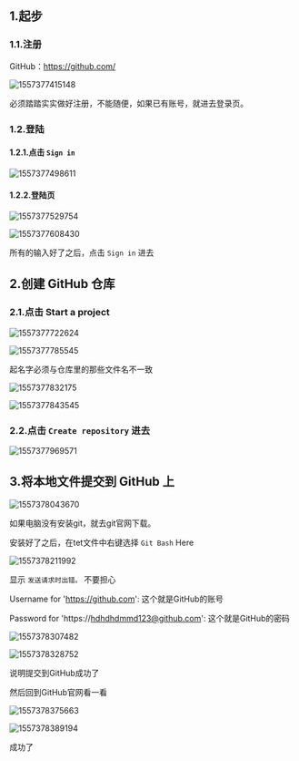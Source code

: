 ## 1.起步

### 1.1.注册

GitHub：https://github.com/

![1557377415148](C:\Users\Administrator\AppData\Roaming\Typora\typora-user-images\1557377415148.png)

必须踏踏实实做好注册，不能随便，如果已有账号，就进去登录页。

### 1.2.登陆

#### 1.2.1.点击 `Sign in` 

![1557377498611](C:\Users\Administrator\AppData\Roaming\Typora\typora-user-images\1557377498611.png)

#### 1.2.2.登陆页

![1557377529754](C:\Users\Administrator\AppData\Roaming\Typora\typora-user-images\1557377529754.png)

![1557377608430](C:\Users\Administrator\AppData\Roaming\Typora\typora-user-images\1557377608430.png)

所有的输入好了之后，点击 `Sign in` 进去



## 2.创建 GitHub 仓库

### 2.1.点击 Start a project

![1557377722624](C:\Users\Administrator\AppData\Roaming\Typora\typora-user-images\1557377722624.png)

![1557377785545](C:\Users\Administrator\AppData\Roaming\Typora\typora-user-images\1557377785545.png)

起名字必须与仓库里的那些文件名不一致

![1557377832175](C:\Users\Administrator\AppData\Roaming\Typora\typora-user-images\1557377832175.png)

![1557377843545](C:\Users\Administrator\AppData\Roaming\Typora\typora-user-images\1557377843545.png)

### 2.2.点击 `Create repository` 进去

![1557377969571](C:\Users\Administrator\AppData\Roaming\Typora\typora-user-images\1557377969571.png)

## 3.将本地文件提交到 GitHub 上

![1557378043670](C:\Users\Administrator\AppData\Roaming\Typora\typora-user-images\1557378043670.png)

如果电脑没有安装git，就去git官网下载。

安装好了之后，在tet文件中右键选择 `Git Bash` Here

![1557378211992](C:\Users\Administrator\AppData\Roaming\Typora\typora-user-images\1557378211992.png)

显示 `发送请求时出错。` 不要担心

Username for 'https://github.com':  这个就是GitHub的账号

Password for 'https://hdhdhdmmd123@github.com': 这个就是GitHub的密码

![1557378307482](C:\Users\Administrator\AppData\Roaming\Typora\typora-user-images\1557378307482.png)

![1557378328752](C:\Users\Administrator\AppData\Roaming\Typora\typora-user-images\1557378328752.png)

说明提交到GitHub成功了

然后回到GitHub官网看一看

![1557378375663](C:\Users\Administrator\AppData\Roaming\Typora\typora-user-images\1557378375663.png)

![1557378389194](C:\Users\Administrator\AppData\Roaming\Typora\typora-user-images\1557378389194.png)

成功了

